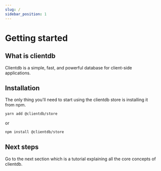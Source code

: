 ```yaml
---
slug: /
sidebar_position: 1
---
```


# Getting started

## What is clientdb

Clientdb is a simple, fast, and powerful database for client-side applications.

## Installation

The only thing you'll need to start using the clientdb store is installing it from npm.

```bash
yarn add @clientdb/store
```

or

```bash
npm install @clientdb/store
```

## Next steps

Go to the next section which is a tutorial explaining all the core concepts of clientdb.
